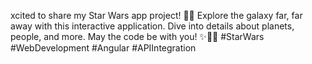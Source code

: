 xcited to share my Star Wars app project! 🚀🌌 Explore the galaxy far, far away with this interactive application. Dive into details about planets, people, and more. May the code be with you! ✨👨‍💻 #StarWars #WebDevelopment #Angular #APIIntegration
